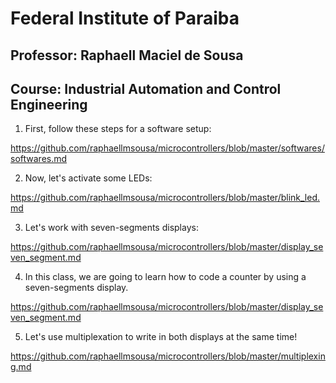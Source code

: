 # Federal Institute of Paraiba
## Professor: Raphaell Maciel de Sousa
## Course: Industrial Automation and Control Engineering

1. First, follow these steps for a software setup:

https://github.com/raphaellmsousa/microcontrollers/blob/master/softwares/softwares.md

2. Now, let's activate some LEDs:

https://github.com/raphaellmsousa/microcontrollers/blob/master/blink_led.md

3. Let's work with seven-segments displays:

https://github.com/raphaellmsousa/microcontrollers/blob/master/display_seven_segment.md

4. In this class, we are going to learn how to code a counter by using a seven-segments display.

https://github.com/raphaellmsousa/microcontrollers/blob/master/display_seven_segment.md

5. Let's use multiplexation to write in both displays at the same time!

https://github.com/raphaellmsousa/microcontrollers/blob/master/multiplexing.md
